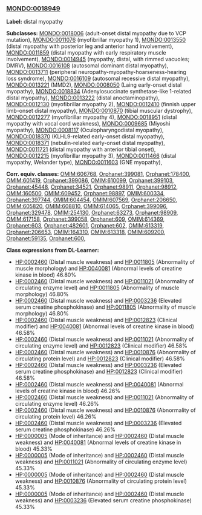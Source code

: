 
### [MONDO:0018949](http://purl.obolibrary.org/obo/MONDO_0018949)
**Label:** distal myopathy

**Subclasses:** [MONDO:0018006](http://purl.obolibrary.org/obo/MONDO_0018006) (adult-onset distal myopathy due to VCP mutation), [MONDO:0011076](http://purl.obolibrary.org/obo/MONDO_0011076) (myofibrillar myopathy 1), [MONDO:0013550](http://purl.obolibrary.org/obo/MONDO_0013550) (distal myopathy with posterior leg and anterior hand involvement), [MONDO:0011859](http://purl.obolibrary.org/obo/MONDO_0011859) (distal myopathy with early respiratory muscle involvement), [MONDO:0014945](http://purl.obolibrary.org/obo/MONDO_0014945) (myopathy, distal, with rimmed vacuoles; DMRV), [MONDO:0016108](http://purl.obolibrary.org/obo/MONDO_0016108) (autosomal dominant distal myopathy), [MONDO:0013711](http://purl.obolibrary.org/obo/MONDO_0013711) (peripheral neuropathy-myopathy-hoarseness-hearing loss syndrome), [MONDO:0016109](http://purl.obolibrary.org/obo/MONDO_0016109) (autosomal recessive distal myopathy), [MONDO:0013221](http://purl.obolibrary.org/obo/MONDO_0013221) (MMD2), [MONDO:0008050](http://purl.obolibrary.org/obo/MONDO_0008050) (Laing early-onset distal myopathy), [MONDO:0018834](http://purl.obolibrary.org/obo/MONDO_0018834) (Adenylosuccinate synthetase-like 1-related distal myopathy), [MONDO:0013222](http://purl.obolibrary.org/obo/MONDO_0013222) (distal anoctaminopathy), [MONDO:0012130](http://purl.obolibrary.org/obo/MONDO_0012130) (myofibrillar myopathy 2), [MONDO:0012410](http://purl.obolibrary.org/obo/MONDO_0012410) (finnish upper limb-onset distal myopathy), [MONDO:0010870](http://purl.obolibrary.org/obo/MONDO_0010870) (tibial muscular dystrophy), [MONDO:0012277](http://purl.obolibrary.org/obo/MONDO_0012277) (myofibrillar myopathy 4), [MONDO:0018951](http://purl.obolibrary.org/obo/MONDO_0018951) (distal myopathy with vocal cord weakness), [MONDO:0009685](http://purl.obolibrary.org/obo/MONDO_0009685) (Miyoshi myopathy), [MONDO:0008117](http://purl.obolibrary.org/obo/MONDO_0008117) (Oculopharyngodistal myopathy), [MONDO:0018370](http://purl.obolibrary.org/obo/MONDO_0018370) (KLHL9-related early-onset distal myopathy), [MONDO:0018371](http://purl.obolibrary.org/obo/MONDO_0018371) (nebulin-related early-onset distal myopathy), [MONDO:0011721](http://purl.obolibrary.org/obo/MONDO_0011721) (distal myopathy with anterior tibial onset), [MONDO:0012215](http://purl.obolibrary.org/obo/MONDO_0012215) (myofibrillar myopathy 3), [MONDO:0011466](http://purl.obolibrary.org/obo/MONDO_0011466) (distal myopathy, Welander type), [MONDO:0011603](http://purl.obolibrary.org/obo/MONDO_0011603) (GNE myopathy), 

**Corr. equiv. classes:** [OMIM:606768](http://purl.obolibrary.org/obo/OMIM_606768), [Orphanet:399081](http://www.orpha.net/ORDO/Orphanet_399081), [Orphanet:178400](http://www.orpha.net/ORDO/Orphanet_178400), [OMIM:601419](http://purl.obolibrary.org/obo/OMIM_601419), [Orphanet:399086](http://www.orpha.net/ORDO/Orphanet_399086), [OMIM:610099](http://purl.obolibrary.org/obo/OMIM_610099), [Orphanet:399103](http://www.orpha.net/ORDO/Orphanet_399103), [Orphanet:45448](http://www.orpha.net/ORDO/Orphanet_45448), [Orphanet:34521](http://www.orpha.net/ORDO/Orphanet_34521), [Orphanet:98911](http://www.orpha.net/ORDO/Orphanet_98911), [Orphanet:98912](http://www.orpha.net/ORDO/Orphanet_98912), [OMIM:160500](http://purl.obolibrary.org/obo/OMIM_160500), [OMIM:609452](http://purl.obolibrary.org/obo/OMIM_609452), [Orphanet:98897](http://www.orpha.net/ORDO/Orphanet_98897), [OMIM:600334](http://purl.obolibrary.org/obo/OMIM_600334), [Orphanet:397744](http://www.orpha.net/ORDO/Orphanet_397744), [OMIM:604454](http://purl.obolibrary.org/obo/OMIM_604454), [OMIM:607569](http://purl.obolibrary.org/obo/OMIM_607569), [Orphanet:206650](http://www.orpha.net/ORDO/Orphanet_206650), [OMIM:605820](http://purl.obolibrary.org/obo/OMIM_605820), [OMIM:608810](http://purl.obolibrary.org/obo/OMIM_608810), [OMIM:614065](http://purl.obolibrary.org/obo/OMIM_614065), [Orphanet:399096](http://www.orpha.net/ORDO/Orphanet_399096), [Orphanet:329478](http://www.orpha.net/ORDO/Orphanet_329478), [OMIM:254130](http://purl.obolibrary.org/obo/OMIM_254130), [Orphanet:63273](http://www.orpha.net/ORDO/Orphanet_63273), [Orphanet:98909](http://www.orpha.net/ORDO/Orphanet_98909), [OMIM:617158](http://purl.obolibrary.org/obo/OMIM_617158), [Orphanet:399058](http://www.orpha.net/ORDO/Orphanet_399058), [Orphanet:609](http://www.orpha.net/ORDO/Orphanet_609), [OMIM:614369](http://purl.obolibrary.org/obo/OMIM_614369), [Orphanet:603](http://www.orpha.net/ORDO/Orphanet_603), [Orphanet:482601](http://www.orpha.net/ORDO/Orphanet_482601), [Orphanet:602](http://www.orpha.net/ORDO/Orphanet_602), [OMIM:613319](http://purl.obolibrary.org/obo/OMIM_613319), [Orphanet:206653](http://www.orpha.net/ORDO/Orphanet_206653), [OMIM:164310](http://purl.obolibrary.org/obo/OMIM_164310), [OMIM:613318](http://purl.obolibrary.org/obo/OMIM_613318), [OMIM:609200](http://purl.obolibrary.org/obo/OMIM_609200), [Orphanet:59135](http://www.orpha.net/ORDO/Orphanet_59135), [Orphanet:600](http://www.orpha.net/ORDO/Orphanet_600), 

**Class expressions from DL-Learner:**

- [HP:0002460](http://purl.obolibrary.org/obo/HP_0002460) (Distal muscle weakness) and [HP:0011805](http://purl.obolibrary.org/obo/HP_0011805) (Abnormality of muscle morphology) and [HP:0040081](http://purl.obolibrary.org/obo/HP_0040081) (Abnormal levels of creatine kinase in blood) 46.80%
- [HP:0002460](http://purl.obolibrary.org/obo/HP_0002460) (Distal muscle weakness) and [HP:0011021](http://purl.obolibrary.org/obo/HP_0011021) (Abnormality of circulating enzyme level) and [HP:0011805](http://purl.obolibrary.org/obo/HP_0011805) (Abnormality of muscle morphology) 46.80%
- [HP:0002460](http://purl.obolibrary.org/obo/HP_0002460) (Distal muscle weakness) and [HP:0003236](http://purl.obolibrary.org/obo/HP_0003236) (Elevated serum creatine phosphokinase) and [HP:0011805](http://purl.obolibrary.org/obo/HP_0011805) (Abnormality of muscle morphology) 46.80%
- [HP:0002460](http://purl.obolibrary.org/obo/HP_0002460) (Distal muscle weakness) and [HP:0012823](http://purl.obolibrary.org/obo/HP_0012823) (Clinical modifier) and [HP:0040081](http://purl.obolibrary.org/obo/HP_0040081) (Abnormal levels of creatine kinase in blood) 46.58%
- [HP:0002460](http://purl.obolibrary.org/obo/HP_0002460) (Distal muscle weakness) and [HP:0011021](http://purl.obolibrary.org/obo/HP_0011021) (Abnormality of circulating enzyme level) and [HP:0012823](http://purl.obolibrary.org/obo/HP_0012823) (Clinical modifier) 46.58%
- [HP:0002460](http://purl.obolibrary.org/obo/HP_0002460) (Distal muscle weakness) and [HP:0010876](http://purl.obolibrary.org/obo/HP_0010876) (Abnormality of circulating protein level) and [HP:0012823](http://purl.obolibrary.org/obo/HP_0012823) (Clinical modifier) 46.58%
- [HP:0002460](http://purl.obolibrary.org/obo/HP_0002460) (Distal muscle weakness) and [HP:0003236](http://purl.obolibrary.org/obo/HP_0003236) (Elevated serum creatine phosphokinase) and [HP:0012823](http://purl.obolibrary.org/obo/HP_0012823) (Clinical modifier) 46.58%
- [HP:0002460](http://purl.obolibrary.org/obo/HP_0002460) (Distal muscle weakness) and [HP:0040081](http://purl.obolibrary.org/obo/HP_0040081) (Abnormal levels of creatine kinase in blood) 46.26%
- [HP:0002460](http://purl.obolibrary.org/obo/HP_0002460) (Distal muscle weakness) and [HP:0011021](http://purl.obolibrary.org/obo/HP_0011021) (Abnormality of circulating enzyme level) 46.26%
- [HP:0002460](http://purl.obolibrary.org/obo/HP_0002460) (Distal muscle weakness) and [HP:0010876](http://purl.obolibrary.org/obo/HP_0010876) (Abnormality of circulating protein level) 46.26%
- [HP:0002460](http://purl.obolibrary.org/obo/HP_0002460) (Distal muscle weakness) and [HP:0003236](http://purl.obolibrary.org/obo/HP_0003236) (Elevated serum creatine phosphokinase) 46.26%
- [HP:0000005](http://purl.obolibrary.org/obo/HP_0000005) (Mode of inheritance) and [HP:0002460](http://purl.obolibrary.org/obo/HP_0002460) (Distal muscle weakness) and [HP:0040081](http://purl.obolibrary.org/obo/HP_0040081) (Abnormal levels of creatine kinase in blood) 45.33%
- [HP:0000005](http://purl.obolibrary.org/obo/HP_0000005) (Mode of inheritance) and [HP:0002460](http://purl.obolibrary.org/obo/HP_0002460) (Distal muscle weakness) and [HP:0011021](http://purl.obolibrary.org/obo/HP_0011021) (Abnormality of circulating enzyme level) 45.33%
- [HP:0000005](http://purl.obolibrary.org/obo/HP_0000005) (Mode of inheritance) and [HP:0002460](http://purl.obolibrary.org/obo/HP_0002460) (Distal muscle weakness) and [HP:0010876](http://purl.obolibrary.org/obo/HP_0010876) (Abnormality of circulating protein level) 45.33%
- [HP:0000005](http://purl.obolibrary.org/obo/HP_0000005) (Mode of inheritance) and [HP:0002460](http://purl.obolibrary.org/obo/HP_0002460) (Distal muscle weakness) and [HP:0003236](http://purl.obolibrary.org/obo/HP_0003236) (Elevated serum creatine phosphokinase) 45.33%


